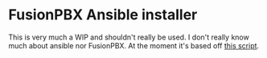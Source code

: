 # FusionPBX Ansible installer

This is very much a WIP and shouldn't really be used. I don't really know much
about ansible nor FusionPBX. At the moment it's based off
[this script](https://fusionpbx.googlecode.com/svn/trunk/scripts/install/Debian/Fusionpbx-Debian-Package-Install.sh).
